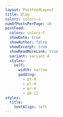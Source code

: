```yaml
---
layout: PostFeedLayout
title: Blog
colors: colors-a
numOfPostsPerPage: 10
postFeed:
  colors: colors-f
  showDate: true
  showAuthor: false
  showExcerpt: true
  showReadMoreLink: true
  variant: variant-d
  styles:
    self:
      width: narrow
      padding:
        - pt-0
        - pl-4
        - pr-4
        - pb-12
styles:
  title:
    textAlign: left
---
```


